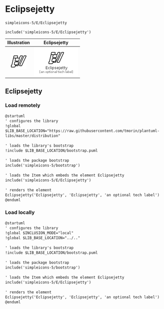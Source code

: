 # Eclipsejetty


```text
simpleicons-5/E/Eclipsejetty
```

```text
include('simpleicons-5/E/Eclipsejetty')
```



| Illustration | Eclipsejetty |
| :---: | :---: |
| ![illustration for Illustration](../../simpleicons-5/E/Eclipsejetty.png) | ![illustration for Eclipsejetty](../../simpleicons-5/E/Eclipsejetty.Local.png) |




## Eclipsejetty

### Load remotely
```plantuml
@startuml
' configures the library
!global $LIB_BASE_LOCATION="https://raw.githubusercontent.com/tmorin/plantuml-libs/master/distribution"

' loads the library's bootstrap
!include $LIB_BASE_LOCATION/bootstrap.puml

' loads the package bootstrap
include('simpleicons-5/bootstrap')

' loads the Item which embeds the element Eclipsejetty
include('simpleicons-5/E/Eclipsejetty')

' renders the element
Eclipsejetty('Eclipsejetty', 'Eclipsejetty', 'an optional tech label')
@enduml
```

### Load locally
```plantuml
@startuml
' configures the library
!global $INCLUSION_MODE="local"
!global $LIB_BASE_LOCATION="../.."

' loads the library's bootstrap
!include $LIB_BASE_LOCATION/bootstrap.puml

' loads the package bootstrap
include('simpleicons-5/bootstrap')

' loads the Item which embeds the element Eclipsejetty
include('simpleicons-5/E/Eclipsejetty')

' renders the element
Eclipsejetty('Eclipsejetty', 'Eclipsejetty', 'an optional tech label')
@enduml
```

